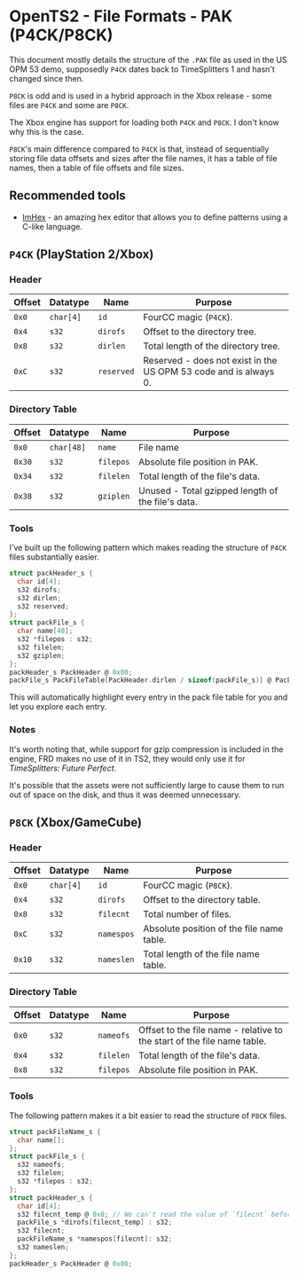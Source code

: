 # OpenTS2 - File Formats - PAK (P4CK/P8CK)
This document mostly details the structure of the `.PAK` file as used in the US OPM 53 demo, supposedly `P4CK` dates back to TimeSplitters 1 and hasn't changed since then.

`P8CK` is odd and is used in a hybrid approach in the Xbox release - some files are `P4CK` and some are `P8CK`.

The Xbox engine has support for loading both `P4CK` and `P8CK`. I don't know why this is the case.

`P8CK`'s main difference compared to `P4CK` is that, instead of sequentially storing file data offsets and sizes after the file names, it has a table of file names, then a table of file offsets and file sizes.

## Recommended tools
* [ImHex](https://github.com/WerWolv/ImHex) - an amazing hex editor that allows you to define patterns using a C-like language.

## `P4CK` (PlayStation 2/Xbox)
### Header
|Offset|Datatype|Name|Purpose|
|---|---|---|---|
|`0x0`|`char[4]`|`id`|FourCC magic (`P4CK`).|
|`0x4`|`s32`|`dirofs`|Offset to the directory tree.|
|`0x8`|`s32`|`dirlen`|Total length of the directory tree.|
|`0xC`|`s32`|`reserved`|Reserved - does not exist in the US OPM 53 code and is always 0.|

### Directory Table
|Offset|Datatype|Name|Purpose|
|---|---|---|---|
|`0x0`|`char[48]`|`name`|File name|
|`0x30`|`s32`|`filepos`|Absolute file position in PAK.|
|`0x34`|`s32`|`filelen`|Total length of the file's data.|
|`0x38`|`s32`|`gziplen`|Unused - Total gzipped length of the file's data.|

### Tools
I've built up the following pattern which makes reading the structure of `P4CK` files substantially easier.
```c
struct packHeader_s {
  char id[4];
  s32 dirofs;
  s32 dirlen;
  s32 reserved;
};
struct packFile_s {
  char name[48];
  s32 *filepos : s32;
  s32 filelen;
  s32 gziplen;
};
packHeader_s PackHeader @ 0x00;
packFile_s PackFileTable[PackHeader.dirlen / sizeof(packFile_s)] @ PackHeader.dirofs;
```

This will automatically highlight every entry in the pack file table for you and let you explore each entry.

### Notes
It's worth noting that, while support for gzip compression is included in the engine, FRD makes no use of it in TS2, they would only use it for _TimeSplitters: Future Perfect_.

It's possible that the assets were not sufficiently large to cause them to run out of space on the disk, and thus it was deemed unnecessary.

## `P8CK` (Xbox/GameCube)
### Header
|Offset|Datatype|Name|Purpose|
|---|---|---|---|
|`0x0`|`char[4]`|`id`|FourCC magic (`P8CK`).|
|`0x4`|`s32`|`dirofs`|Offset to the directory table.|
|`0x8`|`s32`|`filecnt`|Total number of files.|
|`0xC`|`s32`|`namespos`|Absolute position of the file name table.|
|`0x10`|`s32`|`nameslen`|Total length of the file name table.|

### Directory Table
|Offset|Datatype|Name|Purpose|
|---|---|---|---|
|`0x0`|`s32`|`nameofs`|Offset to the file name - relative to the start of the file name table.|
|`0x4`|`s32`|`filelen`|Total length of the file's data.|
|`0x8`|`s32`|`filepos`|Absolute file position in PAK.|

### Tools
The following pattern makes it a bit easier to read the structure of `P8CK` files.
```c
struct packFileName_s {
  char name[];
};
struct packFile_s {
  s32 nameofs;
  s32 filelen;
  s32 *filepos : s32;
};
struct packHeader_s {
  char id[4];
  s32 filecnt_temp @ 0x8; // We can't read the value of `filecnt` before it is defined.
  packFile_s *dirofs[filecnt_temp] : s32;
  s32 filecnt;
  packFileName_s *namespos[filecnt]: s32;
  s32 nameslen;
};
packHeader_s PackHeader @ 0x00;
```
